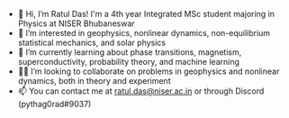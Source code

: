 - 👋 Hi, I’m Ratul Das! I'm a 4th year Integrated MSc student majoring in Physics at NISER Bhubaneswar
- 👀 I’m interested in geophysics, nonlinear dynamics, non-equilibrium statistical mechanics, and solar physics
- 🌱 I’m currently learning about phase transitions, magnetism, superconductivity, probability theory, and machine learning
- 🧑‍🔬 I’m looking to collaborate on problems in geophysics and nonlinear dynamics, both in theory and experiment
- 📫 You can contact me at ratul.das@niser.ac.in or through Discord (pythag0rad#9037)


<!---
ratuldas6/ratuldas6 is a ✨ special ✨ repository because its `README.md` (this file) appears on your GitHub profile.
You can click the Preview link to take a look at your changes.
--->

